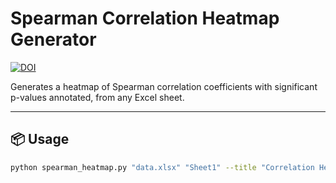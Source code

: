 # Spearman Correlation Heatmap Generator

[![DOI](https://zenodo.org/badge/1013041179.svg)](https://doi.org/10.5281/zenodo.15797835)

Generates a heatmap of Spearman correlation coefficients with significant p-values annotated, from any Excel sheet.

---

## 📦 Usage

```bash
python spearman_heatmap.py "data.xlsx" "Sheet1" --title "Correlation Heatmap" --output "heatmap.png"

